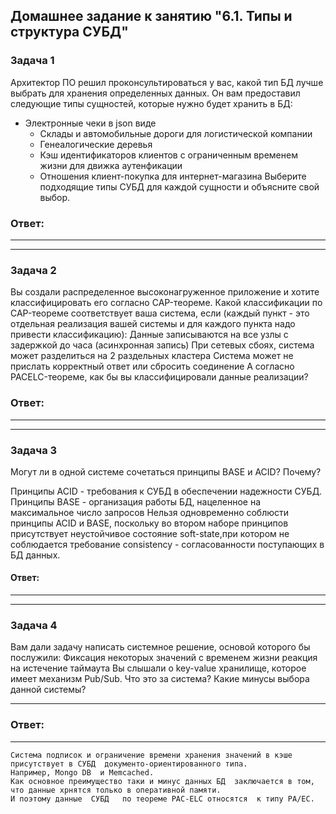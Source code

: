 ## Домашнее задание к занятию "6.1. Типы и структура СУБД"

### Задача 1
Архитектор ПО решил проконсультироваться у вас, какой тип БД лучше выбрать для хранения определенных данных.
Он вам предоставил следующие типы сущностей, которые нужно будет хранить в БД:
- Электронные чеки в json виде
  - Склады и автомобильные дороги для логистической компании
  - Генеалогические деревья
  - Кэш идентификаторов клиентов с ограниченным временем жизни для движка аутенфикации
  - Отношения клиент-покупка для интернет-магазина
  Выберите подходящие типы СУБД для каждой сущности и объясните свой выбор.


### Ответ:
----

----
### Задача 2
Вы создали распределенное высоконагруженное приложение и хотите классифицировать его согласно CAP-теореме. Какой классификации по CAP-теореме соответствует ваша система, если (каждый пункт - это отдельная реализация вашей системы и для каждого пункта надо привести классификацию):
Данные записываются на все узлы с задержкой до часа (асинхронная запись)
При сетевых сбоях, система может разделиться на 2 раздельных кластера
Система может не прислать корректный ответ или сбросить соединение
А согласно PACELC-теореме, как бы вы классифицировали данные реализации?

### Ответ:
----

----
### Задача 3
 Могут ли в одной системе сочетаться принципы BASE и ACID? Почему?

Принципы ACID - требования к СУБД в обеспечении надежности СУБД.
Принципы BASE - организация работы БД, нацеленное на максимальное число запросов 
Нельзя одновременно соблюсти принципы ACID  и BASE,  поскольку во втором наборе принципов
присутствует неустойчивое состояние soft-state,при котором не соблюдается 
требование consistency - согласованности поступающих в БД данных.




#### Ответ:
----

----
### Задача 4
Вам дали задачу написать системное решение, основой которого бы послужили:
Фиксация некоторых значений с временем жизни
реакция на истечение таймаута
Вы слышали о key-value хранилище, которое имеет механизм Pub/Sub. Что это за система? Какие минусы выбора данной системы?

----
### Ответ:
----

    Система подписок и ограничение времени хранения значений в кэше присутствует в СУБД  документо-ориентированного типа. 
    Например, Mongo DB  и Memcached. 
    Как основное преимущество таки и минус данных БД  заключается в том, что данные хрнятся только в оперативной памяти.
    И поэтому данные  СУБД   по теореме PAC-ELC отноcятся  к типу PA/EC.